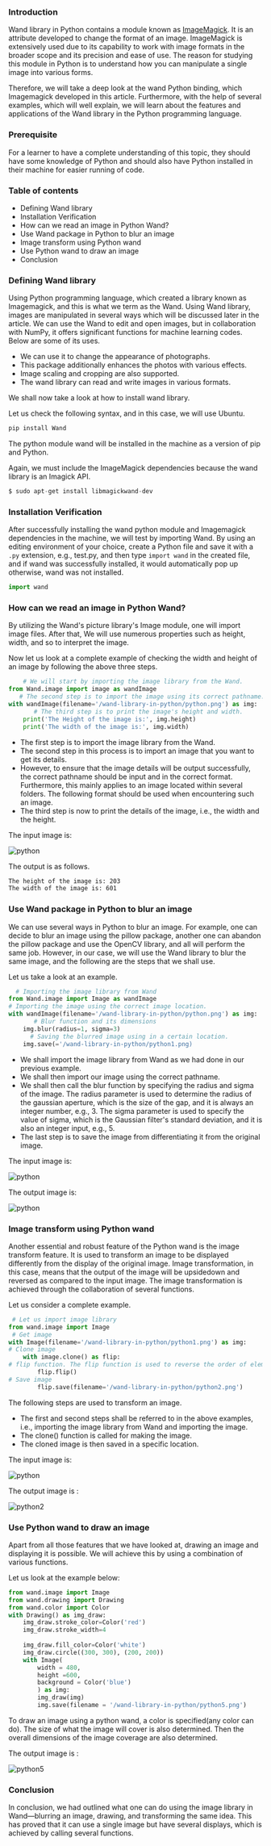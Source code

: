 
### Introduction
Wand library in Python contains a module known as [ImageMagick](https://imagemagick.org/index.php). It is an attribute developed to change the format of an image. ImageMagick is extensively used due to its capability to work with image formats in the broader scope and its precision and ease of use. The reason for studying this module in Python is to understand how you can manipulate a single image into various forms.

Therefore, we will take a deep look at the wand Python binding, which Imagemagick developed in this article. Furthermore, with the help of several examples, which will well explain, we will learn about the features and applications of the Wand library in the Python programming language.
### Prerequisite
For a learner to have a complete understanding of this topic, they should have some knowledge of Python and should also have Python installed in their machine for easier running of code.
### Table of contents
- Defining Wand library
- Installation Verification
- How can we read an image in Python Wand?
- Use Wand package in Python to blur an image
- Image transform using Python wand
- Use Python wand to draw an image
- Conclusion
### Defining Wand library
Using Python programming language, which created a library known as Imagemagick, and this is what we term as the Wand. Using Wand library, images are manipulated in several ways which will be discussed later in the article. We can use the Wand to edit and open images, but in collaboration with NumPy, it offers significant functions for machine learning codes. Below are some of its uses.
- We can use it to change the appearance of photographs.
- This package additionally enhances the photos with various effects.
- Image scaling and cropping are also supported.
- The wand library can read and write images in various formats.

We shall now take a look at how to install wand library.

Let us check the following syntax, and in this case, we will use Ubuntu.
```bash
pip install Wand
```
The python module wand will be installed in the machine as a version of pip and Python.

Again, we must include the ImageMagick dependencies because the wand library is an Imagick API. 
```Python
$ sudo apt-get install libmagickwand-dev  
```
### Installation Verification
After successfully installing the wand python module and Imagemagick dependencies in the machine, we will test by importing Wand. By using an editing environment of your choice, create a Python file and save it with a `.py` extension, e.g., test.py, and then type `import wand` in the created file, and if wand was successfully installed, it would automatically pop up otherwise, wand was not installed.
```Python
import wand
```
### How can we read an image in Python Wand?
By utilizing the Wand's picture library's Image module, one will import image files. After that, We will use numerous properties such as height, width, and so to interpret the image. 

Now let us look at a complete example of checking the width and height of an image by following the above three steps.
```Python
    # We will start by importing the image library from the Wand.
from Wand.image import image as wandImage
   # The second step is to import the image using its correct pathname.
with wandImage(filename='/wand-library-in-python/python.png') as img:
       # The third step is to print the image's height and width.
    print('The Height of the image is:', img.height)
    print('The width of the image is:', img.width)
```
- The first step is to import the image library from the Wand.
-  The second step in this process is to import an image that you want to get its details.
- However, to ensure that the image details will be output successfully, the correct pathname should be input and in the correct format. Furthermore, this mainly applies to an image located within several folders. The following format should be used when encountering such an image.
-  The third step is now to print the details of the image, i.e., the width and the height.

The input image is:

![python](/engineering-education/wand-library-in-python/python.png)

The output is as follows.
```bash
The height of the image is: 203
The width of the image is: 601
```
### Use Wand package in Python to blur an image
We can use several ways in Python to blur an image. For example, one can decide to blur an image using the pillow package, another one can abandon the pillow package and use the OpenCV library, and all will perform the same job. However, in our case, we will use the Wand library to blur the same image, and the following are the steps that we shall use.

Let us take a look at an example.
```Python
  # Importing the image library from Wand
from Wand.image import Image as wandImage
# Importing the image using the correct image location.
with wandImage(filename='/wand-library-in-python/python.png') as img:
       # Blur function and its dimensions    
    img.blur(radius=1, sigma=3)
      # Saving the blurred image using in a certain location.    
    img.save(='/wand-library-in-python/python1.png)
```
- We shall import the image library from Wand as we had done in our previous example.
- We shall then import our image using the correct pathname.
- We shall then call the blur function by specifying the radius and sigma of the image. The radius parameter is used to determine the radius of the gaussian aperture, which is the size of the gap, and it is always an integer number, e.g., 3. The sigma parameter is used to specify the value of sigma, which is the Gaussian filter's standard deviation, and it is also an integer input, e.g., 5.
- The last step is to save the image from differentiating it from the original image.

The input image is:

![python](/engineering-education/wand-library-in-python/python.png)

The output image is:

![python](/engineering-education/wand-library-in-python/python1.png)
### Image transform using Python wand
Another essential and robust feature of the Python wand is the image transform feature. It is used to transform an image to be displayed differently from the display of the original image. Image transformation, in this case, means that the output of the image will be upsidedown and reversed as compared to the input image. The image transformation is achieved through the collaboration of several functions. 

Let us consider a complete example.
```Python
 # Let us import image library
from wand.image import Image 
 # Get image
with Image(filename='/wand-library-in-python/python1.png') as img:
# Clone image
    with image.clone() as flip:
# flip function. The flip function is used to reverse the order of elements.
        flip.flip()
# Save image
        flip.save(filename='/wand-library-in-python/python2.png')
```
The following steps are used to transform an image.
- The first and second steps shall be referred to in the above examples, i.e., importing the image library from Wand and importing the image.
- The clone() function is called for making the image.
- The cloned image is then saved in a specific location.

The input image is:

![python](/engineering-education/wand-library-in-python/python.png)

The output image is :

![python2](/engineering-education/wand-library-in-python/python2.png)

 
### Use Python wand to draw an image
Apart from all those features that we have looked at, drawing an image and displaying it is possible. We will achieve this by using a combination of various functions.

Let us look at the example below:
```Python
from wand.image import Image  
from wand.drawing import Drawing  
from wand.color import Color  
with Drawing() as img_draw:  
    img_draw.stroke_color=Color('red')
    img_draw.stroke_width=4
    
    img_draw.fill_color=Color('white')
    img_draw.circle((300, 300), (200, 200)) 
    with Image(  
        width = 480,  
        height =600,  
        background = Color('blue')  
        ) as img:  
        img_draw(img)  
        img.save(filename = '/wand-library-in-python/python5.png') 
```
To draw an image using a python wand, a color is specified(any color can do). The size of what the image will cover is also determined. Then the overall dimensions of the image coverage are also determined.

The output image is :

![python5](/engineering-education/wand-library-in-python/python5.png)
### Conclusion
In conclusion, we had outlined what one can do using the image library in Wand—blurring an image, drawing, and transforming the same idea. This has proved that it can use a single image but have several displays, which is achieved by calling several functions.         